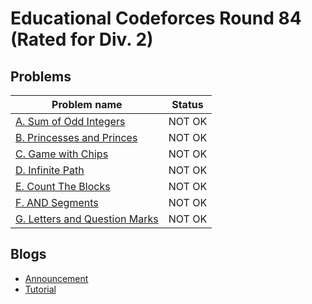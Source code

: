 # Educational Codeforces Round 84 (Rated for Div. 2)

## Problems

|Problem name|Status|
|------------|---------|
| [A. Sum of Odd Integers](problems/A._Sum_of_Odd_Integers.md)|NOT OK|
| [B. Princesses and Princes](problems/B._Princesses_and_Princes.md)|NOT OK|
| [C. Game with Chips](problems/C._Game_with_Chips.md)|NOT OK|
| [D. Infinite Path](problems/D._Infinite_Path.md)|NOT OK|
| [E. Count The Blocks](problems/E._Count_The_Blocks.md)|NOT OK|
| [F. AND Segments](problems/F._AND_Segments.md)|NOT OK|
| [G. Letters and Question Marks](problems/G._Letters_and_Question_Marks.md)|NOT OK|
## Blogs

- [Announcement](blogs/Announcement.md)
- [Tutorial](blogs/Tutorial.md)
